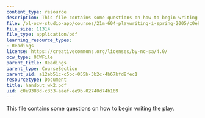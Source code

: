 ```yaml
---
content_type: resource
description: This file contains some questions on how to begin writing the play.
file: /ol-ocw-studio-app/courses/21m-604-playwriting-i-spring-2005/c0e9383dc333aaefee9b02740d74b169_handout_wk2.pdf
file_size: 11314
file_type: application/pdf
learning_resource_types:
- Readings
license: https://creativecommons.org/licenses/by-nc-sa/4.0/
ocw_type: OCWFile
parent_title: Readings
parent_type: CourseSection
parent_uid: a12eb51c-c5bc-055b-3b2c-4b67bfd8fec1
resourcetype: Document
title: handout_wk2.pdf
uid: c0e9383d-c333-aaef-ee9b-02740d74b169
---
```

This file contains some questions on how to begin writing the play.
